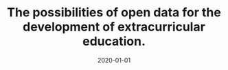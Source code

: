 ---
title: "The possibilities of open data for the development of extracurricular education."
collection: publications
permalink: /publication/2020-open-data-eca
date: 2020-01-01
venue: 'Moscow International Education Fair'
paperurl: '/files/pdf/research/Turning the Lights on.pdf'
github: 'https://github.com/jayrobwilliams/conflict-preemption'
---